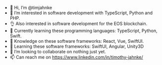 - 👋 Hi, I’m @timjahnke
- 👀 I’m interested in software development with TypeScript, Python and PHP. 
- 👌 Also interested in software development for the EOS blockchain. 
- 🌱 Currently learning these programming languages: TypeScript, Python, Swift. 
- :evergreen_tree: Knowledge on these software frameworks: React, Vue, SwiftUI.
- 🌱 Learning these software frameworks: SwiftUI, Angular, Unity3D
- 💞️ I’m looking to collaborate on nothing just yet. 
- 📫 Can reach me on https://www.linkedin.com/in/timothy-jahnke/ 

